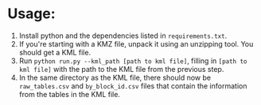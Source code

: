# Usage:
1. Install python and the dependencies listed in `requirements.txt`.
1. If you're starting with a KMZ file, unpack it using an unzipping tool.  You should get a KML file.
1. Run `python run.py --kml_path [path to kml file]`, filling in `[path to kml file]` with the path to the KML file from the previous step.
1. In the same directory as the KML file, there should now be `raw_tables.csv` and `by_block_id.csv` files that contain the information from the tables in the KML file.
